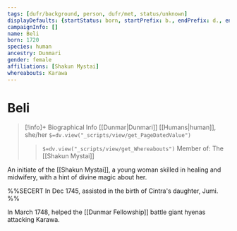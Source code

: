 ```yaml
---
tags: [dufr/background, person, dufr/met, status/unknown]
displayDefaults: {startStatus: born, startPrefix: b., endPrefix: d., endStatus: died}
campaignInfo: []
name: Beli
born: 1720
species: human
ancestry: Dunmari
gender: female
affiliations: [Shakun Mystai]
whereabouts: Karawa
---
```

# Beli
>[!info]+ Biographical Info
> [[Dunmar|Dunmari]] [[Humans|human]], she/her
> `$=dv.view("_scripts/view/get_PageDatedValue")`
>> `$=dv.view("_scripts/view/get_Whereabouts")`
>> Member of: The [[Shakun Mystai]]

An initiate of the [[Shakun Mystai]], a young woman skilled in healing and midwifery, with a hint of divine magic about her.

%%SECERT In Dec 1745, assisted in the birth of Cintra's daughter, Jumi.  %%

In March 1748, helped the [[Dunmar Fellowship]] battle giant hyenas attacking Karawa. 